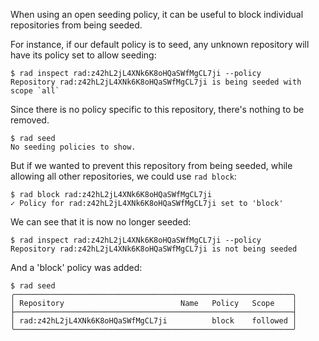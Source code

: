 When using an open seeding policy, it can be useful to block individual
repositories from being seeded.

For instance, if our default policy is to seed, any unknown repository will
have its policy set to allow seeding:
```
$ rad inspect rad:z42hL2jL4XNk6K8oHQaSWfMgCL7ji --policy
Repository rad:z42hL2jL4XNk6K8oHQaSWfMgCL7ji is being seeded with scope `all`
```

Since there is no policy specific to this repository, there's nothing to be
removed.

```
$ rad seed
No seeding policies to show.
```

But if we wanted to prevent this repository from being seeded, while
allowing all other repositories, we could use `rad block`:

```
$ rad block rad:z42hL2jL4XNk6K8oHQaSWfMgCL7ji
✓ Policy for rad:z42hL2jL4XNk6K8oHQaSWfMgCL7ji set to 'block'
```

We can see that it is now no longer seeded:

```
$ rad inspect rad:z42hL2jL4XNk6K8oHQaSWfMgCL7ji --policy
Repository rad:z42hL2jL4XNk6K8oHQaSWfMgCL7ji is not being seeded
```

And a 'block' policy was added:

```
$ rad seed
╭──────────────────────────────────────────────────────────────╮
│ Repository                          Name   Policy   Scope    │
├──────────────────────────────────────────────────────────────┤
│ rad:z42hL2jL4XNk6K8oHQaSWfMgCL7ji          block    followed │
╰──────────────────────────────────────────────────────────────╯
```
